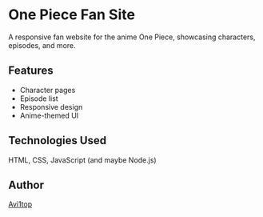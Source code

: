 # One Piece Fan Site

A responsive fan website for the anime One Piece, showcasing characters, episodes, and more.

## Features

- Character pages
- Episode list
- Responsive design
- Anime-themed UI

## Technologies Used

HTML, CSS, JavaScript (and maybe Node.js)

## Author

[Avi1top](https://github.com/Avi1top)
